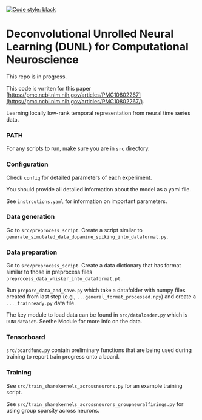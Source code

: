 [![Code style: black](https://img.shields.io/badge/code%20style-black-000000.svg)](https://github.com/ambv/black)


# Deconvolutional Unrolled Neural Learning (DUNL) for Computational Neuroscience

This repo is in progress.

This code is wrriten for this paper [https://pmc.ncbi.nlm.nih.gov/articles/PMC10802267](https://pmc.ncbi.nlm.nih.gov/articles/PMC10802267/).

Learning locally low-rank temporal representation from neural time series data.

### PATH

For any scripts to run, make sure you are in `src` directory.

### Configuration

Check `config` for detailed parameters of each experiment.

You should provide all detailed information about the model as a yaml file.

See `instrcutions.yaml` for information on important parameters.

### Data generation

Go to `src/preprocess_script`. Create a script similar to `generate_simulated_data_dopamine_spiking_into_dataformat.py`.

### Data preparation

Go to `src/preprocess_script`. Create a data dictionary that has format similar to those in preprocess files `preprocess_data_whisker_into_dataformat.pt`.

Run `prepare_data_and_save.py` which take a datafolder with numpy files created from last step (e.g., `...general_format_processed.npy`) and create a `..._trainready.py` data file.

The key module to load data can be found in `src/dataloader.py` which is `DUNLdataset`. Seethe Module for more info on the data.

### Tensorboard

`src/boardfunc.py` contain preliminary functions that are being used during training to report train progress onto a board.

### Training

See `src/train_sharekernels_acrossneurons.py` for an example training script.

See `src/train_sharekernels_acrossneurons_groupneuralfirings.py` for using group sparsity across neurons.






